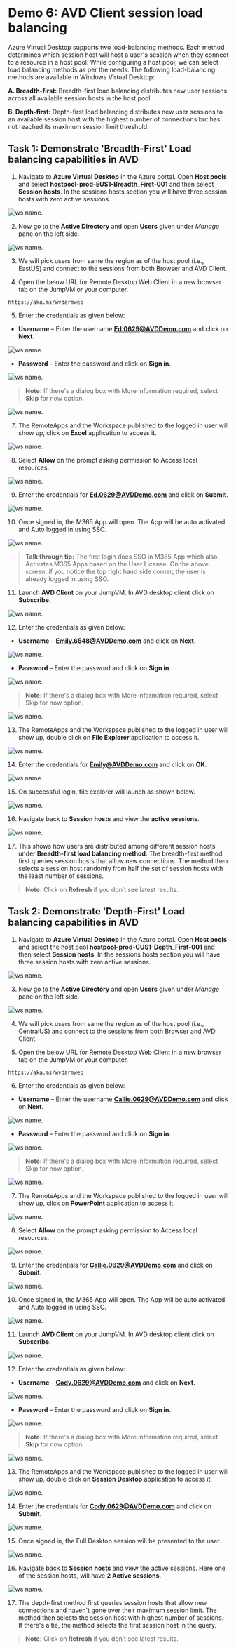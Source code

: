 # **Demo 6: AVD Client session load balancing**

Azure Virtual Desktop supports two load-balancing methods. Each method determines which session host will host a user's session when they connect to a resource in a host pool. While configuring a host pool, we can select load balancing methods as per the needs.
The following load-balancing methods are available in Windows Virtual Desktop:

**A. Breadth-first:** Breadth-first load balancing distributes new user sessions across all available session hosts in the host pool.

**B. Depth-first:** Depth-first load balancing distributes new user sessions to an available session host with the highest number of connections but has not reached its maximum session limit threshold.


## **Task 1: Demonstrate 'Breadth-First' Load balancing capabilities in AVD**

1.	Navigate to **Azure Virtual Desktop** in the Azure portal. Open **Host pools** and select **hostpool-prod-EUS1-Breadth_First-001** and then select **Session hosts**. In the sessions hosts section you will have three session hosts with zero active sessions.

![ws name.](media/demo01.png)
    
2.	Now go to the **Active Directory** and open **Users** given under _Manage_ pane on the left side. 

![ws name.](media/demo02.png)
    
3.	We will pick users from same the region as of the host pool (i.e., EastUS) and connect to the sessions from both Browser and AVD Client.
    
4.	Open the below URL for Remote Desktop Web Client in a new browser tab on the JumpVM or your computer.
   
```
https://aka.ms/wvdarmweb
```
    
5.	Enter the credentials as given below:

  * **Username** – Enter the username **Ed.0629@AVDDemo.com** and click on **Next**.
    
![ws name.](media/demo03.png)
    
  * **Password** – Enter the password and click on **Sign in**.

![ws name.](media/demo04.png)
    
    
> **Note:** If there's a dialog box with More information required, select **Skip** for now option.
>    
![ws name.](media/img3.png)
>

7. The RemoteApps and the Workspace published to the logged in user will show up, click on **Excel** application to access it.

![ws name.](media/demo05.png)

8. Select **Allow** on the prompt asking permission to Access local resources.
           
![ws name.](media/demo06.png)
    
9. Enter the credentials for **Ed.0629@AVDDemo.com** and click on **Submit**.
 
![ws name.](media/demo07.png)
    
10.	Once signed in, the M365 App will open. The App will be auto activated and Auto logged in using SSO. 

![ws name.](media/demo08.png)
    
> **Talk through tip:** The first login does SSO in M365 App which also Activates M365 Apps based on the User License. On the above screen, if you notice the top right hand side corner; the user is already logged in using SSO.

11.	Launch **AVD Client** on your JumpVM. In AVD desktop client click on **Subscribe**. 

![ws name.](media/demo09.png)
    
12.	Enter the credentials as given below:
  
  * **Username** – **Emily.6548@AVDDemo.com** and click on **Next**. 

![ws name.](media/demo10.png)
    
  * **Password** – Enter the password and click on **Sign in**.

![ws name.](media/demo11.png)
    
> **Note:** If there's a dialog box with More information required, select Skip for now option.
>    
![ws name.](media/img3.png)
>

13.	The RemoteApps and the Workspace published to the logged in user will show up, double click on **File Explorer** application to access it.

![ws name.](media/demo12.png)

14.	Enter the credentials for **Emily@AVDDemo.com** and click on **OK**.
 
![ws name.](media/demo13.png)

15.	On successful login, file explorer will launch as shown below.
 
![ws name.](media/demo14.png)

16.	Navigate back to **Session hosts**  and view the **active sessions**. 

![ws name.](media/demo15.png)

17.	This shows how users are distributed among different session hosts under **Breadth-first load balancing method**. The breadth-first method first queries session hosts that allow new connections. The method then selects a session host randomly from half the set of session hosts with the least number of sessions.

> **Note:** Click on **Refresh** if you don’t see latest results.
  

## **Task 2: Demonstrate 'Depth-First' Load balancing capabilities in AVD**


1.	Navigate to **Azure Virtual Desktop** in the Azure portal. Open **Host pools** and select the host pool **hostpool-prod-CUS1-Depth_First-001** and then select **Session hosts**. In the sessions hosts section you will have three session hosts with zero active sessions.
 
![ws name.](media/demo16.png)

3.	Now go to the **Active Directory** and open **Users** given under _Manage_ pane on the left side. 
 
![ws name.](media/demo02.png)

4.	We will pick users from same the region as of the host pool (i.e., CentralUS) and connect to the sessions from both Browser and AVD Client.

5.	Open the below URL for Remote Desktop Web Client in a new browser tab on the JumpVM or your computer.

```
https://aka.ms/wvdarmweb
```

6.	Enter the credentials as given below:

  * **Username** – Enter the username **Callie.0629@AVDDemo.com** and click on **Next**.

![ws name.](media/demo17.png)

  * **Password** – Enter the password and click on **Sign in**.
  
![ws name.](media/demo18.png)


> **Note:** If there's a dialog box with More information required, select Skip for now option.
>    
![ws name.](media/img3.png)
>

7.	The RemoteApps and the Workspace published to the logged in user will show up, click on **PowerPoint** application to access it.
 
![ws name.](media/demo19.png)

8.	Select **Allow** on the prompt asking permission to Access local resources.
 
![ws name.](media/demo06.png)

9.	 Enter the credentials for **Callie.0629@AVDDemo.com** and click on **Submit**. 

![ws name.](media/demo20.png)

10.	Once signed in, the M365 App will open. The App will be auto activated and Auto logged in using SSO.

![ws name.](media/demo21.png)

11.	Launch **AVD Client** on your JumpVM. In AVD desktop client click on **Subscribe**.
 
![ws name.](media/demo09.png)

12.	Enter the credentials as given below:

  * **Username** – **Cody.0629@AVDDemo.com** and click on **Next**. 

![ws name.](media/demo22.png)

  * **Password** – Enter the password and click on **Sign in**.
 
![ws name.](media/demo23.png)


> **Note:** If there's a dialog box with More information required, select **Skip** for now option.
>
![ws name.](media/img3.png)
>

13.	The RemoteApps and the Workspace published to the logged in user will show up, double click on **Session Desktop** application to access it.
 
![ws name.](media/demo24.png)

14.	Enter the credentials for **Cody.0629@AVDDemo.com** and click on **Submit**.
 
![ws name.](media/demo25.png)

15.	Once signed in, the Full Desktop session will be presented to the user.
 
![ws name.](media/demo26.png)

16.	Navigate back to **Session hosts** and view the active sessions. Here one of the session hosts, will have **2 Active sessions**. 

![ws name.](media/demo27.png)

17.	The depth-first method first queries session hosts that allow new connections and haven't gone over their maximum session limit. The method then selects the session host with highest number of sessions. If there's a tie, the method selects the first session host in the query.
 
> **Note:** Click on **Refresh** if you don’t see latest results.
